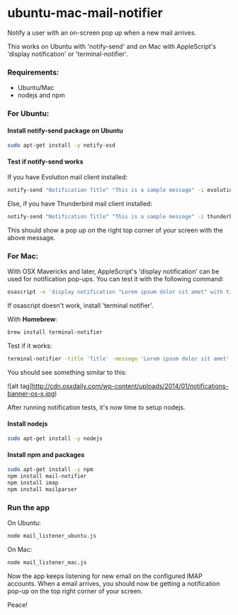 # ubuntu-mac-mail-notifier
Notify a user with an on-screen pop up when a new mail arrives. 

This works on Ubuntu with 'notify-send' and on Mac with AppleScript's 'display notification' or 'terminal-notifier'.

### Requirements:
 - Ubuntu/Mac
 - nodejs and npm

### For Ubuntu:
#### Install notify-send package on Ubuntu
```sh
sudo apt-get install -y notify-osd
```

#### Test if notify-send works

If you have Evolution mail client installed:

```sh
notify-send "Notification Title" "This is a sample message" -i evolution -t 3000
```
Else, if you have Thunderbird mail client installed:
```sh
notify-send "Notification Title" "This is a sample message" -i thunderbird -t 3000
```

This should show a pop up on the right top corner of your screen with the above message.

### For Mac:

With OSX Mavericks and later, AppleScript's 'display notification' can be used for notification pop-ups. You can test it with the following command:

```sh
osascript -e 'display notification "Lorem ipsum dolor sit amet" with title "Title"'
```

If osascript doesn't work, install 'terminal notifier'.

With **Homebrew**:

```sh
brew install terminal-notifier
```

Test if it works:

```sh
terminal-notifier -title 'Title' -message 'Lorem ipsum dolor sit amet' -open 'https://github.com/koujalgi-amith/ubuntu-mail-notifier'
```

You should see something similar to this:

![alt tag]http://cdn.osxdaily.com/wp-content/uploads/2014/01/notifications-banner-os-x.jpg)

After running notification tests, it's now time to setup nodejs.

#### Install nodejs
```sh
sudo apt-get install -y nodejs
```

#### Install npm and packages
```sh
sudo apt-get install -y npm
npm install mail-notifier
npm install imap
npm install mailparser
```

### Run the app

On Ubuntu:

```sh
node mail_listener_ubuntu.js
```

On Mac:

```sh
node mail_listener_mac.js
```

Now the app keeps listening for new email on the configured IMAP accounts.
When a email arrives, you should now be getting a notification pop-up on the top right corner of your screen.

Peace!
